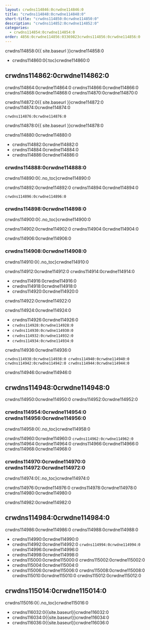 ```yaml
---
layout: crwdns114846:0crwdne114846:0
title: "crwdns114848:0crwdne114848:0"
short-title: "crwdns114850:0crwdne114850:0"
description: "crwdns114852:0crwdne114852:0"
categories:
  - crwdns114854:0crwdne114854:0
order: 4856:0crwdne114856:03369823crwdns114856:0crwdne114856:0
---
```

crwdns114858:0{{ site.baseurl }}crwdne114858:0

- crwdns114860:0{:toc}crwdne114860:0

## crwdns114862:0crwdne114862:0

crwdns114864:0crwdne114864:0 crwdns114866:0crwdne114866:0 crwdns114868:0crwdne114868:0 crwdns114870:0crwdne114870:0

crwdns114872:0{{ site.baseurl }}crwdne114872:0 crwdns114874:0crwdne114874:0

    crwdns114876:0crwdne114876:0
    

crwdns114878:0{{ site.baseurl }}crwdne114878:0

crwdns114880:0crwdne114880:0

- crwdns114882:0crwdne114882:0
- crwdns114884:0crwdne114884:0
- crwdns114886:0crwdne114886:0 

### crwdns114888:0crwdne114888:0

crwdns114890:0{:.no_toc}crwdne114890:0

crwdns114892:0crwdne114892:0 crwdns114894:0crwdne114894:0

    crwdns114896:0crwdne114896:0
    

### crwdns114898:0crwdne114898:0

crwdns114900:0{:.no_toc}crwdne114900:0

crwdns114902:0crwdne114902:0 crwdns114904:0crwdne114904:0

crwdns114906:0crwdne114906:0

### crwdns114908:0crwdne114908:0

crwdns114910:0{:.no_toc}crwdne114910:0

crwdns114912:0crwdne114912:0 crwdns114914:0crwdne114914:0

- crwdns114916:0crwdne114916:0
- crwdns114918:0crwdne114918:0
- crwdns114920:0crwdne114920:0

crwdns114922:0crwdne114922:0

crwdns114924:0crwdne114924:0

- crwdns114926:0crwdne114926:0
- `crwdns114928:0crwdne114928:0`
- `crwdns114930:0crwdne114930:0`
- `crwdns114932:0crwdne114932:0`
- `crwdns114934:0crwdne114934:0`

crwdns114936:0crwdne114936:0

    crwdns114938:0crwdne114938:0 crwdns114940:0crwdne114940:0 crwdns114942:0crwdne114942:0 crwdns114944:0crwdne114944:0
    
    

crwdns114946:0crwdne114946:0

## crwdns114948:0crwdne114948:0

crwdns114950:0crwdne114950:0 crwdns114952:0crwdne114952:0

### crwdns114954:0crwdne114954:0 crwdns114956:0crwdne114956:0

crwdns114958:0{:.no_toc}crwdne114958:0

crwdns114960:0crwdne114960:0 ```crwdns114962:0crwdne114962:0``` crwdns114964:0crwdne114964:0 crwdns114966:0crwdne114966:0 crwdns114968:0crwdne114968:0

### crwdns114970:0crwdne114970:0 crwdns114972:0crwdne114972:0

crwdns114974:0{:.no_toc}crwdne114974:0

crwdns114976:0crwdne114976:0 crwdns114978:0crwdne114978:0 crwdns114980:0crwdne114980:0

<aside class="notice">
crwdns114982:0crwdne114982:0 
</aside>

## crwdns114984:0crwdne114984:0

crwdns114986:0crwdne114986:0 crwdns114988:0crwdne114988:0

- crwdns114990:0crwdne114990:0
- crwdns114992:0crwdne114992:0 ```crwdns114994:0crwdne114994:0``` crwdns114996:0crwdne114996:0
- crwdns114998:0crwdne114998:0
- crwdns115000:0crwdne115000:0 crwdns115002:0crwdne115002:0
- crwdns115004:0crwdne115004:0
- crwdns115006:0crwdne115006:0 crwdns115008:0crwdne115008:0 crwdns115010:0crwdne115010:0 crwdns115012:0crwdne115012:0

## crwdns115014:0crwdne115014:0

crwdns115016:0{:.no_toc}crwdne115016:0

- crwdns116032:0{{site.baseurl}}crwdne116032:0
- crwdns116034:0{{site.baseurl}}crwdne116034:0
- crwdns116036:0{{site.baseurl}}crwdne116036:0